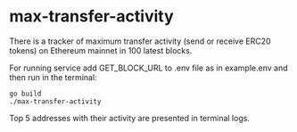 # max-transfer-activity
There is a tracker of maximum transfer activity (send or receive ERC20 tokens) on Ethereum mainnet in 100 latest blocks.

For running service add GET_BLOCK_URL to .env file as in example.env and then run in the terminal:
```
go build
./max-transfer-activity
```

Top 5 addresses with their activity are presented in terminal logs.
